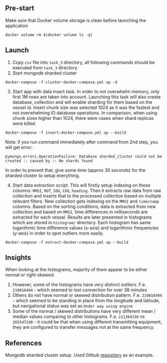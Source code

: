 ## Pre-start
Make sure that Docker volume storage is clean before launching the application

```
docker volume rm $(docker volume ls -q)
``` 

## Launch

1. Copy `csv` file into `task_3` directory, all following commands should be executed from `task_3` directory.
2. Start mongodb sharded cluster
```
docker-compose -f cluster-docker-compose.yml up -d
```
3. Start app with data insert task. In order to not overwhelm memory, only first 1M rows are taken into account. Launching this task will also create database, collection and will enable sharding for them based on the vessel id. Insert chunk size was selected 1024 as it was the fastest and not overwhelming IO database operations. In comparison, when using chunk sizes higher than 1024, there were cases when shard replicas were killed.
```
docker-compose -f insert-docker-compose.yml up --build
```

Note: if you run command immediately after command from 2nd step, you will get error:
```
pymongo.errors.OperationFailure: Database sharded_cluster could not be created :: caused by :: No shards found
```
In order to prevent that, give some time (approx 30 seconds) for the sharded cluster to setup everything.

4. Start data extraction script. This will firstly setup indexing on these columns: `MMSI`, `ROT`, `SOG`, `COG`, `heading`. Then it extracts raw data from raw collection and inserts that to the processed collection based on multiple relevant filters. New collection gets indexing on the `MMSI` and `timestamp` columns. Based on the sorting conditions, data is extracted from new collection and based on `MMSI`, time differences in milliseconds are extracted for each vessel. Results are later presented in histograms which are stored in `histogram/` directory. Each histogram has same logarithmic time difference values (x-axis) and logarithmic frequencies (y-axis) in order to spot outliers more easily.
```
docker-compose -f extract-docker-compose.yml up --build
```

## Insights
When looking at the histograms, majority of them appear to be either normal or right-skewed. 

1. However, some of the histograms have very distinct outliers. F.e. `219018494` - which seemed to lost connection for over 38 minutes
2. Others do not have normal or skewed distribution pattern. F.e. `219018494` - which seemed to be standing in place from the longitude and latitude, but navigational status was set as `Under way using engine`
3. Some of the normal / skewed distributions have very different mean / median values comparing to other histograms. F.e. `211364330` vs `265547240` - it could be that when using different transmitting equipment, they are configured to transfer messages not at the same frequency.

## References

Mongodb sharded cluster setup. Used Github [repository](https://github.com/pkdone/sharded-mongodb-docker ) as an example. 

